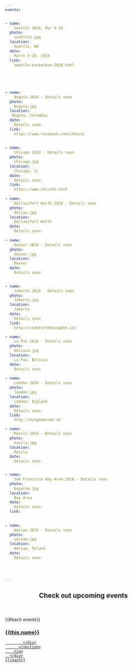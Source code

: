 ```yaml
---
events:

       
- name:
    Seattle 2018, Mar 9-10
  photo:
    seattle1.jpg
  location:
    Seattle, WA
  date:
    March 9-10, 2018
  link:
    seattle-hackathon-2018.html
    
 

 
    
- name:
    Bogota 2018 - Details soon
  photo:
    bogota.jpg
  location:
   Bogota, Colombia   
  date:
    Details soom
  link:
    https://www.facebook.com/c4tkco/
   
   
- name:
    Chicago 2018 - Details soon
  photo:
    chicago.jpg
  location:
    Chicago, IL
  date:
    Details soon
  link:
    https://www.chic4tk.tech  
    
- name:
    Dallas/Fort Worth 2018 - Details soon
  photo:
    dallas.jpg
  location:
    Dallas/Fort Worth
  date:
    Details soon
     
- name:
    Denver 2018 - Details soon
  photo:
    denver.jpg
  location:
    Denver
  date:
    Details soon
    

- name:
    Jakarta 2018 - Details soon
  photo:
    Jakarta.jpg
  location:
    Jakarta
  date:
    Details soon
  link:
    http://codeforthekingdom.id/        

- name:
    La Paz 2018 - Details soon  
  photo:
    bolivia.jpg
  location:
    La Paz, Bolivia
  date:
    Details soon
    
- name:
    London 2018 - Details soon
  photo:
    london.jpg
  location:
    London, England 
  date:
    Details soon
  link:
    http://kingdomcode.uk   

- name:
    Manila 2018 - Details soon
  photo:
    manila.jpg
  location:
    Manila
  date:
    Details soon


- name:
    San Francisco Bay Area 2018 - Details soon
  photo:  
    bayarea.jpg 
  location:
    Bay Area
  date:
    Details soon
  link:
   
        
- name:
    Warsaw 2018 - Details soon
  photo:
    warsaw.jpg
  location:
    Warsaw, Poland
  date:
    Details soon
   



---
```



<section class="wrapper style3 container special-alt">
  <header class="major">
    <h2>Check out <strong>upcoming events</strong></h2>
  </header>
  <div class="row">
    {{#each events}}
      <div class="6u">
        <a href="{{this.link}}">
          <section class="event-image" style="background-image: url({{../assets}}/images/events/{{this.photo}});">
            <div class="image-overlay">
              <h3>{{this.name}}</h3>

            </div>
          </section>
        </a>
      </div>
    {{/each}}
  </div>
<!--
       <footer class="major">
        <ul class="buttons">
          <li><a href="#" class="button">See More</a></li>
        </ul>
      </footer>
      -->
</section>
